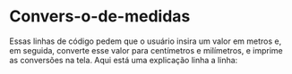 # Convers-o-de-medidas
Essas linhas de código pedem que o usuário insira um valor em metros e, em seguida, converte esse valor para centímetros e milímetros, e imprime as conversões na tela. Aqui está uma explicação linha a linha:
